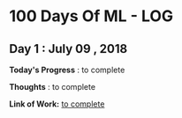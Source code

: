 # 100 Days Of ML - LOG

## Day 1 : July 09 , 2018
 
**Today's Progress** : to complete

**Thoughts** : to complete

**Link of Work:**   [to complete]()
